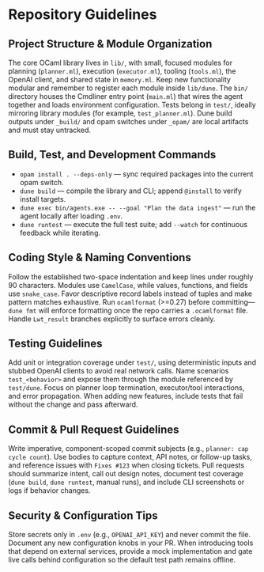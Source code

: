 # Repository Guidelines

## Project Structure & Module Organization
The core OCaml library lives in `lib/`, with small, focused modules for planning (`planner.ml`), execution (`executor.ml`), tooling (`tools.ml`), the OpenAI client, and shared state in `memory.ml`. Keep new functionality modular and remember to register each module inside `lib/dune`. The `bin/` directory houses the Cmdliner entry point (`main.ml`) that wires the agent together and loads environment configuration. Tests belong in `test/`, ideally mirroring library modules (for example, `test_planner.ml`). Dune build outputs under `_build/` and opam switches under `_opam/` are local artifacts and must stay untracked.

## Build, Test, and Development Commands
- `opam install . --deps-only` — sync required packages into the current opam switch.
- `dune build` — compile the library and CLI; append `@install` to verify install targets.
- `dune exec bin/agents.exe -- --goal "Plan the data ingest"` — run the agent locally after loading `.env`.
- `dune runtest` — execute the full test suite; add `--watch` for continuous feedback while iterating.

## Coding Style & Naming Conventions
Follow the established two-space indentation and keep lines under roughly 90 characters. Modules use `CamelCase`, while values, functions, and fields use `snake_case`. Favor descriptive record labels instead of tuples and make pattern matches exhaustive. Run `ocamlformat` (>=0.27) before committing—`dune fmt` will enforce formatting once the repo carries a `.ocamlformat` file. Handle `Lwt_result` branches explicitly to surface errors cleanly.

## Testing Guidelines
Add unit or integration coverage under `test/`, using deterministic inputs and stubbed OpenAI clients to avoid real network calls. Name scenarios `test_<behavior>` and expose them through the module referenced by `test/dune`. Focus on planner loop termination, executor/tool interactions, and error propagation. When adding new features, include tests that fail without the change and pass afterward.

## Commit & Pull Request Guidelines
Write imperative, component-scoped commit subjects (e.g., `planner: cap cycle count`). Use bodies to capture context, API notes, or follow-up tasks, and reference issues with `Fixes #123` when closing tickets. Pull requests should summarize intent, call out design notes, document test coverage (`dune build`, `dune runtest`, manual runs), and include CLI screenshots or logs if behavior changes.

## Security & Configuration Tips
Store secrets only in `.env` (e.g., `OPENAI_API_KEY`) and never commit the file. Document any new configuration knobs in your PR. When introducing tools that depend on external services, provide a mock implementation and gate live calls behind configuration so the default test path remains offline.
